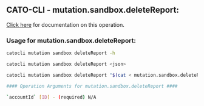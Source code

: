 
## CATO-CLI - mutation.sandbox.deleteReport:
[Click here](https://api.catonetworks.com/documentation/#mutation-mutation.sandbox.deleteReport) for documentation on this operation.

### Usage for mutation.sandbox.deleteReport:

```bash
catocli mutation sandbox deleteReport -h

catocli mutation sandbox deleteReport <json>

catocli mutation sandbox deleteReport "$(cat < mutation.sandbox.deleteReport.json)"

#### Operation Arguments for mutation.sandbox.deleteReport ####

`accountId` [ID] - (required) N/A    
